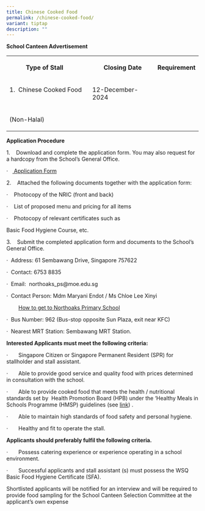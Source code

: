 ```yaml
---
title: Chinese Cooked Food
permalink: /chinese-cooked-food/
variant: tiptap
description: ""
---
```

<p><strong>School Canteen Advertisement</strong>
</p>
<table style="minWidth: 75px">
<colgroup>
<col>
<col>
<col>
</colgroup>
<tbody>
<tr>
<th rowspan="1" colspan="1">
<p><strong>Type of Stall&nbsp;&nbsp;&nbsp;&nbsp;</strong>
</p>
</th>
<th rowspan="1" colspan="1">
<p><strong>&nbsp; Closing Date&nbsp;</strong>
</p>
</th>
<th rowspan="1" colspan="1">
<p><strong>Requirement</strong>
</p>
</th>
</tr>
<tr>
<td rowspan="1" colspan="1">
<p>1.&nbsp; Chinese Cooked Food&nbsp;&nbsp; &nbsp;&nbsp;&nbsp;</p>
</td>
<td rowspan="1" colspan="1">
<p>12-December-2024</p>
</td>
<td rowspan="1" colspan="1">
<p></p>
</td>
</tr>
<tr>
<td rowspan="1" colspan="1">
<p>(Non-Halal)</p>
</td>
<td rowspan="1" colspan="1">
<p></p>
</td>
<td rowspan="1" colspan="1">
<p></p>
</td>
</tr>
</tbody>
</table>
<p><strong>Application Procedure</strong>
</p>
<p>1.&nbsp;&nbsp;&nbsp; Download and complete the application form. You may
also request for a hardcopy from the School’s General Office.</p>
<p></p>
<p>·&nbsp;&nbsp;&nbsp;<a href="/files/Application_Formv1.pdf" rel="noopener noreferrer nofollow" target="_blank"> Application Form</a>
</p>
<p></p>
<p>2.&nbsp;&nbsp;&nbsp; Attached the following documents together with the
application form:</p>
<p></p>
<p>·&nbsp;&nbsp;&nbsp; Photocopy of the NRIC (front and back)</p>
<p>·&nbsp;&nbsp;&nbsp; List of proposed menu and pricing for all items</p>
<p>·&nbsp;&nbsp;&nbsp; Photocopy of relevant certificates such as</p>
<p>Basic Food Hygiene Course, etc.</p>
<p>3.&nbsp;&nbsp;&nbsp; Submit the completed application form and documents
to the School’s General Office.</p>
<p></p>
<p>·&nbsp; Address: 61 Sembawang Drive, Singapore 757622</p>
<p>·&nbsp; Contact: 6753 8835</p>
<p>·&nbsp; Email:&nbsp; <a rel="noopener noreferrer nofollow" target="_blank">northoaks_ps@moe.edu.sg</a>
</p>
<p>·&nbsp; Contact Person: Mdm Maryani Endot / Ms Chloe Lee Xinyi</p>
<p></p>
<p>&nbsp;&nbsp;&nbsp;&nbsp;&nbsp;&nbsp;&nbsp; <u>How to get to Northoaks Primary School</u>
</p>
<p>·&nbsp; Bus Number: 962 (Bus-stop opposite Sun Plaza, exit near KFC)</p>
<p>·&nbsp; Nearest MRT Station: Sembawang MRT Station.</p>
<p></p>
<p></p>
<p><strong>Interested Applicants must meet the following criteria:</strong>
</p>
<p>·&nbsp;&nbsp;&nbsp;&nbsp;&nbsp;&nbsp; Singapore Citizen or Singapore Permanent
Resident (SPR) for stallholder and stall assistant.</p>
<p>·&nbsp;&nbsp;&nbsp;&nbsp;&nbsp;&nbsp; Able to provide good service and
quality food with prices determined in consultation with the school.</p>
<p>·&nbsp;&nbsp;&nbsp;&nbsp;&nbsp;&nbsp; Able to provide cooked food that
meets the health / nutritional standards set by&nbsp; Health Promotion
Board (HPB) under the ‘Healthy Meals in Schools Programme (HMSP) guidelines
(see <a href="https://www.hpb.gov.sg/schools/school-programmes/healthy-meals-in-schools-programme" rel="noopener noreferrer nofollow" target="_blank">link</a>)
.</p>
<p>·&nbsp;&nbsp;&nbsp;&nbsp;&nbsp;&nbsp; Able to maintain high standards
of food safety and personal hygiene.</p>
<p>·&nbsp;&nbsp;&nbsp;&nbsp;&nbsp;&nbsp; Healthy and fit to operate the stall.</p>
<p></p>
<p><strong>Applicants should preferably fulfil the following criteria.</strong>
</p>
<p>·&nbsp;&nbsp;&nbsp;&nbsp;&nbsp;&nbsp; Possess catering experience or experience
operating in a school environment.</p>
<p>·&nbsp;&nbsp;&nbsp;&nbsp;&nbsp;&nbsp; Successful applicants and stall
assistant (s) must possess the WSQ Basic Food Hygiene Certificate (SFA).</p>
<p></p>
<p>Shortlisted applicants will be notified for an interview and will be required
to provide food sampling for the School Canteen Selection Committee at
the applicant’s own expense</p>